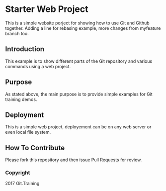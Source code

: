 # Starter Web Project

This is a simple website porject for showing how to use Git and Github together.
Adding a line for rebasing example, more changes from myfeature branch too.

## Introduction

This example is to show different parts of the Git repository and various commands using a web project.

## Purpose

As stated above, the main purpose is to provide simple examples for Git training demos.

## Deployment

This is a simple web project, deployement can be on any web server or even local file system.

## How To Contribute

Please fork this repository and then issue Pull Requests for review.

### Copyright

2017 Git.Training
